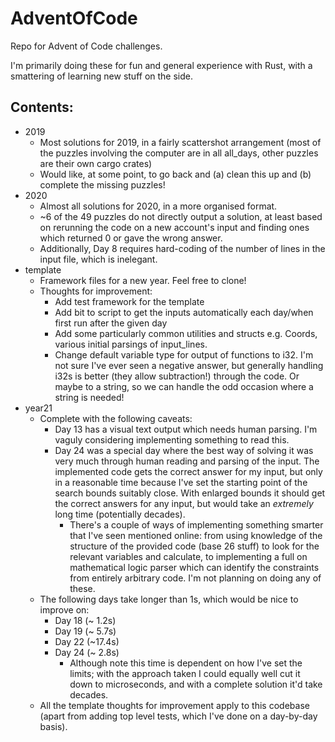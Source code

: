 # AdventOfCode

Repo for Advent of Code challenges.

I'm primarily doing these for fun and general experience with Rust, with a smattering of learning new stuff on the side.

## Contents:
- 2019
  - Most solutions for 2019, in a fairly scattershot arrangement (most of the puzzles involving the computer are in all all_days, other puzzles are their own cargo crates)
  - Would like, at some point, to go back and (a) clean this up and (b) complete the missing puzzles!
- 2020
  - Almost all solutions for 2020, in a more organised format.
  - ~6 of the 49 puzzles do not directly output a solution, at least based on rerunning the code on a new account's input and finding ones which returned 0 or gave the wrong answer.
  - Additionally, Day 8 requires hard-coding of the number of lines in the input file, which is inelegant.
- template
  - Framework files for a new year.  Feel free to clone!
  - Thoughts for improvement:
    - Add test framework for the template
    - Add bit to script to get the inputs automatically each day/when first run after the given day
    - Add some particularly common utilities and structs e.g. Coords, various initial parsings of input_lines.
    - Change default variable type for output of functions to i32.  I'm not sure I've ever seen a negative answer, but generally handling i32s is better (they allow subtraction!) through the code.  Or maybe to a string, so we can handle the odd occasion where a string is needed!
- year21
  - Complete with the following caveats:
    - Day 13 has a visual text output which needs human parsing. I'm vaguly considering implementing something to read this.
    - Day 24 was a special day where the best way of solving it was very much through human reading and parsing of the input. The implemented code gets the correct answer for my input, but only in a reasonable time because I've set the starting point of the search bounds suitably close. With enlarged bounds it should get the correct answers for any input, but would take an *extremely* long time (potentially decades).
      - There's a couple of ways of implementing something smarter that I've seen mentioned online: from using knowledge of the structure of the provided code (base 26 stuff) to look for the relevant variables and calculate, to implementing a full on mathematical logic parser which can identify the constraints from entirely arbitrary code.  I'm not planning on doing any of these.
  - The following days take longer than 1s, which would be nice to improve on:
    - Day 18 (~ 1.2s)
    - Day 19 (~ 5.7s)
    - Day 22 (~17.4s)
    - Day 24 (~ 2.8s)
      - Although note this time is dependent on how I've set the limits; with the approach taken I could equally well cut it down to microseconds, and with a complete solution it'd take decades.
  - All the template thoughts for improvement apply to this codebase (apart from adding top level tests, which I've done on a day-by-day basis).
